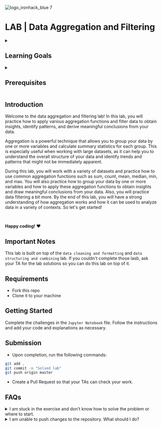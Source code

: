 ![logo_ironhack_blue 7](https://user-images.githubusercontent.com/23629340/40541063-a07a0a8a-601a-11e8-91b5-2f13e4e6b441.png)

# LAB | Data Aggregation and Filtering
<details>
  <summary>
   <h2>Learning Goals</h2>
  </summary>

  This lab allows you to practice and apply the concepts and techniques taught in class. 

  Upon completion of this lab, you will be able to:
  
- Use Python programming techniques to filter and order data subsets, group data by one or more variables, and use aggregation functions to obtain insights, and derive meaningful conclusions from the data.

  <br>
  <hr> 

</details>

<details>
  <summary>
   <h2>Prerequisites</h2>
  </summary>

Before this starting this lab, you should have learnt about:

- Python Programming
- Introduction to Pandas DataFrames and Series
- Data Cleaning: handling null values and duplicates
- Data Formatting: dealing with strings, dates, renaming columns, using map, apply and mapapply methods
- Data structuring and combining data: methods such as pivot, stack/unstack or melt for data structuring and merge, concat or join for combining data.
- Data Aggregation: groupby and aggregation functions
 
  <br>
  <hr> 

</details>


## Introduction

Welcome to the data aggregation and filtering lab! In this lab, you will practice how to apply various aggregation functions and filter data to obtain insights, identify patterns, and derive meaningful conclusions from your data. 

Aggregation is a powerful technique that allows you to group your data by one or more variables and calculate summary statistics for each group. This is especially useful when working with large datasets, as it can help you to understand the overall structure of your data and identify trends and patterns that might not be immediately apparent.

During this lab, you will work with a variety of datasets and practice how to use common aggregation functions such as sum, count, mean, median, min, and max. You will also practice how to group your data by one or more variables and how to apply these aggregation functions to obtain insights and draw meaningful conclusions from your data. Also, you will practice data filtering a bit more. By the end of this lab, you will have a strong understanding of how aggregation works and how it can be used to analyze data in a variety of contexts. So let's get started!

<br>

**Happy coding!** :heart:


## Important Notes

This lab is built on top of the `data cleaning and formatting` and `data structuring and combining` lab. If you couldn't complete those lasb, ask your TA for the lab solutions so you can do this lab on top of it.

## Requirements

- Fork this repo
- Clone it to your machine

## Getting Started

Complete the challenges in the `Jupyter Notebook` file. Follow the instructions and add your code and explanations as necessary.

## Submission

- Upon completion, run the following commands:

```bash
git add .
git commit -m "Solved lab"
git push origin master
```

- Create a Pull Request so that your TAs can check your work.


## FAQs
<details>
  <summary>I am stuck in the exercise and don't know how to solve the problem or where to start.</summary>
  <br>

  If you are stuck in your code and don't know how to solve the problem or where to start, you should take a step back and try to form a clear question about the specific issue you are facing. This will help you narrow down the problem and come up with potential solutions.


  For example, is it a concept that you don't understand, or are you receiving an error message that you don't know how to fix? It is usually helpful to try to state the problem as clearly as possible, including any error messages you are receiving. This can help you communicate the issue to others and potentially get help from classmates or online resources. 


  Once you have a clear understanding of the problem, you will be able to start working toward the solution.

  [Back to top](#faqs)

</details>


<details>
  <summary>I am unable to push changes to the repository. What should I do?</summary>
  <br>

There are a couple of possible reasons why you may be unable to *push* changes to a Git repository:

1. **You have not committed your changes:** Before you can push your changes to the repository, you need to commit them using the `git commit` command. Make sure you have committed your changes and try pushing again. To do this, run the following terminal commands from the project folder:
  ```bash
  git add .
  git commit -m "Your commit message"
  git push
  ```
2. **You do not have permission to push to the repository:** If you have cloned the repository directly from the main Ironhack repository without making a *Fork* first, you do not have write access to the repository.
To check which remote repository you have cloned, run the following terminal command from the project folder:
  ```bash
  git remote -v
  ```
If the link shown is the same as the main Ironhack repository, you will need to fork the repository to your GitHub account first and then clone your fork to your local machine to be able to push the changes.

**Note**: You should make a copy of your local code to avoid losing it in the process.

  [Back to top](#faqs)

</details>

